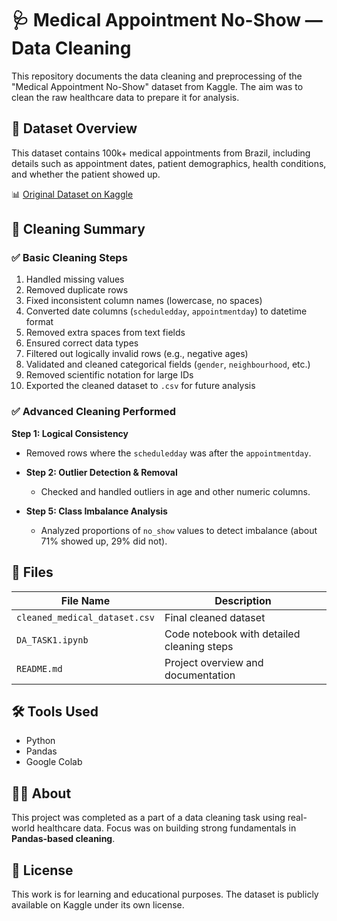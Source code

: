 # 🩺 Medical Appointment No-Show — Data Cleaning
This repository documents the data cleaning and preprocessing of the "Medical Appointment No-Show" dataset from Kaggle. The aim was to clean the raw healthcare data to prepare it for analysis.

## 📂 Dataset Overview
This dataset contains 100k+ medical appointments from Brazil, including details such as appointment dates, patient demographics, health conditions, and whether the patient showed up.

📊 [Original Dataset on Kaggle](https://www.kaggle.com/datasets/joniarroba/noshowappointments)

## 🧹 Cleaning Summary
### ✅ Basic Cleaning Steps
1. Handled missing values 
2. Removed duplicate rows
3. Fixed inconsistent column names (lowercase, no spaces)
4. Converted date columns (`scheduledday`, `appointmentday`) to datetime format
5. Removed extra spaces from text fields 
6. Ensured correct data types 
7. Filtered out logically invalid rows (e.g., negative ages)
8. Validated and cleaned categorical fields (`gender`, `neighbourhood`, etc.)
9. Removed scientific notation for large IDs
10. Exported the cleaned dataset to `.csv` for future analysis

### ✅ Advanced Cleaning Performed
 **Step 1: Logical Consistency**  
  - Removed rows where the `scheduledday` was after the `appointmentday`.

- **Step 2: Outlier Detection & Removal**  
  - Checked and handled outliers in age and other numeric columns.

- **Step 5: Class Imbalance Analysis**  
  - Analyzed proportions of `no_show` values to detect imbalance (about 71% showed up, 29% did not).

## 📁 Files

| File Name                    | Description                                  |
|------------------------------|----------------------------------------------|
| `cleaned_medical_dataset.csv`| Final cleaned dataset                        |
| `DA_TASK1.ipynb`             | Code notebook with detailed cleaning steps   |
| `README.md`                  | Project overview and documentation           |

## 🛠️ Tools Used

- Python
- Pandas
- Google Colab

## 🙋‍♂️ About

This project was completed as a part of a data cleaning task using real-world healthcare data. Focus was on building strong fundamentals in **Pandas-based cleaning**.

## 📜 License

This work is for learning and educational purposes. The dataset is publicly available on Kaggle under its own license.
